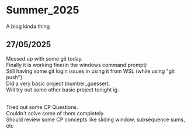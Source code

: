 # Summer_2025
A blog kinda thing

## 27/05/2025
Messed up with some git today.<br>
Finally it is working fine(in the windows command prompt)<br>
Still having some git login issues in using it from WSL (while using "git push")<br>
Did a very basic project (number_guesser).<br>
Will try out some other basic project tonight ig.<br>

<br>
Tried out some CP Questions.<br>
Couldn't solve some of them completely.<br>
Should review some CP concepts like sliding window, subsequence sums, etc<br>

